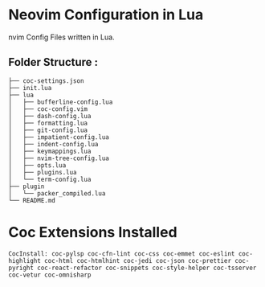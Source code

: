 # Neovim Configuration in Lua

nvim Config Files written in Lua.

## Folder Structure :

```
├── coc-settings.json
├── init.lua
├── lua
│   ├── bufferline-config.lua
│   ├── coc-config.vim
│   ├── dash-config.lua
│   ├── formatting.lua
│   ├── git-config.lua
│   ├── impatient-config.lua
│   ├── indent-config.lua
│   ├── keymappings.lua
│   ├── nvim-tree-config.lua
│   ├── opts.lua
│   ├── plugins.lua
│   └── term-config.lua
├── plugin
│   └── packer_compiled.lua
└── README.md
```

# Coc Extensions Installed

```
CocInstall: coc-pylsp coc-cfn-lint coc-css coc-emmet coc-eslint coc-highlight coc-html coc-htmlhint coc-jedi coc-json coc-prettier coc-pyright coc-react-refactor coc-snippets coc-style-helper coc-tsserver coc-vetur coc-omnisharp
```
